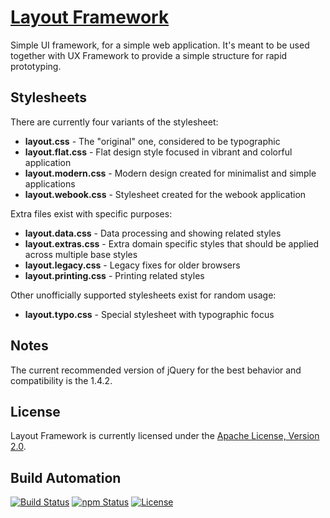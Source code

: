 # [Layout Framework](http://layout.hive.pt)

Simple UI framework, for a simple web application. It's meant to be used together with UX
Framework to provide a simple structure for rapid prototyping.

## Stylesheets

There are currently four variants of the stylesheet:

* **layout.css** - The "original" one, considered to be typographic
* **layout.flat.css** - Flat design style focused in vibrant and colorful application
* **layout.modern.css** - Modern design created for minimalist and simple applications
* **layout.webook.css** - Stylesheet created for the webook application

Extra files exist with specific purposes:

* **layout.data.css** - Data processing and showing related styles
* **layout.extras.css** - Extra domain specific styles that should be applied across multiple base styles
* **layout.legacy.css** - Legacy fixes for older browsers
* **layout.printing.css** - Printing related styles

Other unofficially supported stylesheets exist for random usage:

* **layout.typo.css** - Special stylesheet with typographic focus

## Notes

The current recommended version of jQuery for the best behavior and compatibility is the 1.4.2.

## License

Layout Framework is currently licensed under the [Apache License, Version 2.0](http://www.apache.org/licenses/).

## Build Automation

[![Build Status](https://travis-ci.org/hivesolutions/layout.svg?branch=master)](https://travis-ci.org/hivesolutions/uxf)
[![npm Status](https://img.shields.io/npm/v/hive-layout.svg)](https://www.npmjs.com/package/hive-layout)
[![License](https://img.shields.io/badge/license-Apache%202.0-blue.svg)](https://www.apache.org/licenses/)

